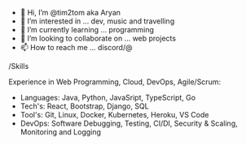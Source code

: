 - 👋 Hi, I’m @tim2tom aka Aryan
- 👀 I’m interested in ... dev, music and travelling
- 🌱 I’m currently learning ... programming
- 💞️ I’m looking to collaborate on ... web projects
- 📫 How to reach me ... discord/@

/Skills

Experience in Web Programming, Cloud, DevOps, Agile/Scrum:

 - Languages: Java, Python, JavaSript, TypeScript, Go
 - Tech's: React, Bootstrap, Django, SQL
 - Tool's: Git, Linux, Docker, Kubernetes, Heroku, VS Code
 - DevOps: Software Debugging, Testing, CI/DI, Security & Scaling, Monitoring and Logging

<!---
tim2tom/tim2tom is a ✨ special ✨ repository because its `README.md` (this file) appears on your GitHub profile.
You can click the Preview link to take a look at your changes.
--->
